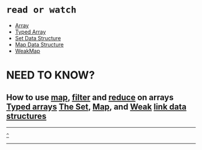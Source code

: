 # 
[]()  []()
---

# `read or watch`
* [Array]()
* [Typed Array]()
* [Set Data Structure]()
* [Map Data Structure]()
* [WeakMap]()

# NEED TO KNOW?
How to use [map](), [filter]() and [reduce]() on arrays
[Typed arrays]()
[The Set](), [Map](), and [Weak]() [link data structures]()
---





---

[`^`](#need-to-know)

---
